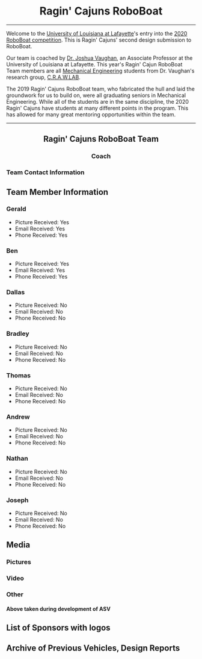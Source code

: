 <h1 style="text-align:center;">Ragin' Cajuns RoboBoat</h1>

*****
Welcome to the [University of Louisiana at Lafayette](https://louisiana.edu)'s entry into the 
[2020 RoboBoat competition](https://roboboat.org). This is Ragin' Cajuns' second design submission to RoboBoat.

Our team is coached by [Dr. Joshua Vaughan](https://userweb.ucs.louisiana.edu/~jev9637/people.html), an Associate Professor at the University of Louisiana at Lafayette. This year's Ragin' Cajun RoboBoat Team members are all [Mechanical Engineering](https://mche.louisiana.edu/) students from Dr. Vaughan's research group, [C.R.A.W.LAB](https://userweb.ucs.louisiana.edu/~jev9637/index.html).

The 2019 Ragin' Cajuns RoboBoat team, who fabricated the hull and laid the groundwork for us to build on, were all graduating seniors in Mechanical Engineering. While all of the students are in the same discipline, the 2020 Ragin' Cajuns have students at many different points in the program. This has allowed for many great mentoring opportunities within the team.

*****
<h2 style="text-align:center;">Ragin' Cajuns RoboBoat Team</h2>
<h3 style="text-align:center;">Coach</h3>

### Team Contact Information
## Team Member Information
### Gerald
* Picture Received: Yes
* Email Received: Yes
* Phone Received: Yes

### Ben
* Picture Received: Yes
* Email Received: Yes
* Phone Received: Yes

### Dallas
* Picture Received: No
* Email Received: No
* Phone Received: No

### Bradley
* Picture Received: No
* Email Received: No
* Phone Received: No

### Thomas
* Picture Received: No
* Email Received: No
* Phone Received: No

### Andrew
* Picture Received: No
* Email Received: No
* Phone Received: No

### Nathan
* Picture Received: No
* Email Received: No
* Phone Received: No

### Joseph
* Picture Received: No
* Email Received: No
* Phone Received: No

## Media
### Pictures
### Video
### Other
#### Above taken during development of ASV
## List of Sponsors with logos
## Archive of Previous Vehicles, Design Reports